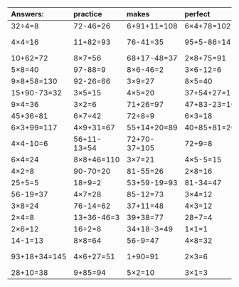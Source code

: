 | Answers: | practice | makes | perfect | ! |
| :--- | :--- | :--- | :--- | :--- |
| 32÷4=8 | 72-46=26 | 6+91+11=108 | 6×4+78=102 | 9×5=45 | 
| 4×4=16 | 11+82=93 | 76-41=35 | 95+5-86=14 | 77+49-98=28 | 
| 10+62=72 | 8×7=56 | 68+17-48=37 | 2×8+75=91 | 21÷7=3 | 
| 5×8=40 | 97-88=9 | 8×6-46=2 | 3×6-12=6 | 42÷6=7 | 
| 9×8+58=130 | 92-26=66 | 3×9=27 | 8×5=40 | 99-39=60 | 
| 15+90-73=32 | 3×5=15 | 4×5=20 | 37+54+27=118 | 2×2-2=2 | 
| 9×4=36 | 3×2=6 | 71+26=97 | 47+83-23=107 | 5×9=45 | 
| 45+36=81 | 6×7=42 | 72÷8=9 | 6×3=18 | 9+32=41 | 
| 6×3+99=117 | 4×9+31=67 | 55+14+20=89 | 40+85+81=206 | 7×8=56 | 
| 4×4-10=6 | 56+11-13=54 | 72+70-37=105 | 72÷9=8 | 6+47=53 | 
| 6×4=24 | 8×8+46=110 | 3×7=21 | 4×5-5=15 | 5×5=25 | 
| 4×2=8 | 90-70=20 | 81-55=26 | 2×8=16 | 2×9=18 | 
| 25÷5=5 | 18÷9=2 | 53+59-19=93 | 81-34=47 | 39+42=81 | 
| 56-19=37 | 4×7=28 | 85-12=73 | 3×4=12 | 3×8+32=56 | 
| 3×8=24 | 76-14=62 | 37+11=48 | 4×3=12 | 4×7+57=85 | 
| 2×4=8 | 13+36-46=3 | 39+38=77 | 28÷7=4 | 6×8=48 | 
| 2×6=12 | 16÷2=8 | 34+18-3=49 | 1×1=1 | 38-21=17 | 
| 14-1=13 | 8×8=64 | 56-9=47 | 4×8=32 | 43+49=92 | 
| 93+18+34=145 | 4×6+27=51 | 1+90=91 | 2×3=6 | 59+61-83=37 | 
| 28+10=38 | 9+85=94 | 5×2=10 | 3×1=3 | 11+10=21 | 
